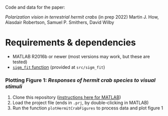 Code and data for the paper:

*Polarization vision in terrestrial hermit crabs* (in prep 2022)
Martin J. How, Alasdair Robertson, Samuel P. Smithers, David Wilby

# Requirements & dependencies
* MATLAB R2016b or newer (most versions may work, but these are tested)
* [`sigm_fit` function](https://uk.mathworks.com/matlabcentral/fileexchange/42641-sigm_fit) (provided at `src/sigm_fit`)

### Plotting Figure 1: *Responses of hermit crab species to visual stimuli*

1. Clone this repository ([instructions here for MATLAB](https://uk.mathworks.com/help/simulink/ug/clone-git-repository.html))
2. Load the project file (ends in `.prj`, by double-clicking in MATLAB)
3. Run the function `plotHermitCrabFigures` to process data and plot figure 1
